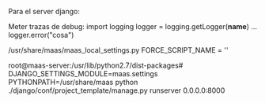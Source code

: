 Para el server django:

Meter trazas de debug:
import logging
logger = logging.getLogger(__name__)
...
logger.error("cosa")




/usr/share/maas/maas_local_settings.py
FORCE_SCRIPT_NAME = ''

root@maas-server:/usr/lib/python2.7/dist-packages# DJANGO_SETTINGS_MODULE=maas.settings PYTHONPATH=/usr/share/maas python ./django/conf/project_template/manage.py runserver 0.0.0.0:8000
